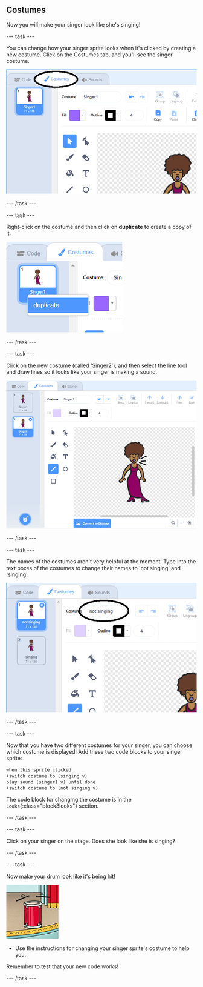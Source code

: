 ## Costumes

Now you will make your singer look like she's singing!

--- task ---

You can change how your singer sprite looks when it's clicked by creating a new costume. Click on the Costumes tab, and you'll see the singer costume.

![screenshot](images/band-singer-costume-annotated.png)

--- /task ---

--- task ---

Right-click on the costume and then click on **duplicate** to create a copy of it.

![screenshot](images/band-singer-duplicate.png)

--- /task ---

--- task ---

Click on the new costume (called 'Singer2'), and then select the line tool and draw lines so it looks like your singer is making a sound.

![screenshot](images/band-singer-click.png)

--- /task ---

--- task ---

The names of the costumes aren't very helpful at the moment. Type into the text boxes of the costumes to change their names to 'not singing' and 'singing'.

![screenshot](images/band-singer-name-annotated.png)

--- /task ---

--- task ---

Now that you have two different costumes for your singer, you can choose which costume is displayed! Add these two code blocks to your singer sprite:

```blocks3
when this sprite clicked
+switch costume to (singing v)
play sound (singer1 v) until done
+switch costume to (not singing v)
```

The code block for changing the costume is in the `Looks`{:class="block3looks"} section.

--- /task ---

--- task ---

Click on your singer on the stage. Does she look like she is singing?

--- /task ---

--- task ---

Now make your drum look like it's being hit!

![screenshot](images/band-drum-final.png)

- Use the instructions for changing your singer sprite's costume to help you.

Remember to test that your new code works!

--- /task ---
